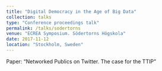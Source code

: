 ```yaml
---
title: "Digital Democracy in the Age of Big Data"
collection: talks
type: "Conference proceedings talk"
permalink: /talks/sodertorns
venue: "ECREA Symposium. Södertorns Högskola"
date: 2017-11-12
location: "Stockholm, Sweden"
---
```


Paper: “Networked Publics on Twitter. The case for the TTIP"
